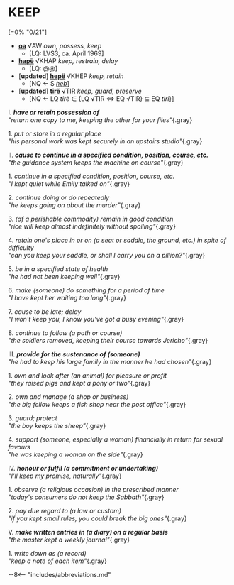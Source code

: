 # KEEP

[=0% "0/21"]

+ [**oa**](https://eldamo.org/content/words/word-1013705407.html) √AW *own, possess, keep*
	+ [LQ: LVS3, ca. April 1969]
+ [**hapë**](https://eldamo.org/content/words/word-210642905.html) √KHAP *keep, restrain, delay*
	+ [LQ: @@]
+ [**updated**] [**hepë**](https://eldamo.org/content/words/word-3262952603.html) √KHEP *keep, retain*
	+ [NQ &larr; S [*heb*](https://eldamo.org/content/words/word-1410009759.html)]
+ [**updated**] [**tirë**](https://eldamo.org/content/words/word-2692213205.html) √TIR *keep, guard, preserve*
	+ [NQ &larr; LQ *tirë* &isin; {LQ √TIR &hArr; EQ √TIR} &sube; EQ *tiri*}]

I. ***have or retain possession of***<br>
*"return one copy to me, keeping the other for your files"*{.gray}

1\. *put or store in a regular place*<br>
*"his personal work was kept securely in an upstairs studio"*{.gray}

II. ***cause to continue in a specified condition, position, course, etc.***<br>
*"the guidance system keeps the machine on course"*{.gray}

1\. *continue in a specified condition, position, course, etc.*<br>
*"I kept quiet while Emily talked on"*{.gray}

2\. *continue doing or do repeatedly*<br>
*"he keeps going on about the murder"*{.gray}

3\. *(of a perishable commodity) remain in good condition*<br>
*"rice will keep almost indefinitely without spoiling"*{.gray}

4\. *retain one's place in or on (a seat or saddle, the ground, etc.) in spite of difficulty*<br>
*"can you keep your saddle, or shall I carry you on a pillion?"*{.gray}

5\. *be in a specified state of health*<br>
*"he had not been keeping well"*{.gray}

6\. *make (someone) do something for a period of time*<br>
*"I have kept her waiting too long"*{.gray}

7\. *cause to be late; delay*<br>
*"I won't keep you, I know you've got a busy evening"*{.gray}

8\. *continue to follow (a path or course)*<br>
*"the soldiers removed, keeping their course towards Jericho"*{.gray}

III. ***provide for the sustenance of (someone)***<br>
*"he had to keep his large family in the manner he had chosen"*{.gray}

1\. *own and look after (an animal) for pleasure or profit*<br>
*"they raised pigs and kept a pony or two"*{.gray}

2\. *own and manage (a shop or business)*<br>
*"the big fellow keeps a fish shop near the post office"*{.gray}

3\. *guard; protect*<br>
*"the boy keeps the sheep"*{.gray}

4\. *support (someone, especially a woman) financially in return for sexual favours*<br>
*"he was keeping a woman on the side"*{.gray}

IV. ***honour or fulfil (a commitment or undertaking)***<br>
*"I'll keep my promise, naturally"*{.gray}

1\. *observe (a religious occasion) in the prescribed manner*<br>
*"today's consumers do not keep the Sabbath"*{.gray}

2\. *pay due regard to (a law or custom)*<br>
*"if you kept small rules, you could break the big ones"*{.gray}

V. ***make written entries in (a diary) on a regular basis***<br>
*"the master kept a weekly journal"*{.gray}

1\. *write down as (a record)*<br>
*"keep a note of each item"*{.gray}

--8<-- "includes/abbreviations.md"